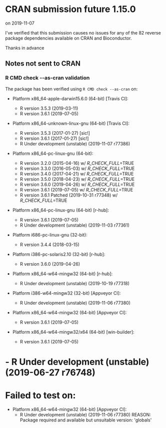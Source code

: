 # CRAN submission future 1.15.0

on 2019-11-07

I've verified that this submission causes no issues for any of the 82 reverse package dependencies available on CRAN and Bioconductor.

Thanks in advance


## Notes not sent to CRAN

### R CMD check --as-cran validation

The package has been verified using `R CMD check --as-cran` on:

* Platform x86_64-apple-darwin15.6.0 (64-bit) [Travis CI]:
  - R version 3.5.3 (2019-03-11)
  - R version 3.6.1 (2019-07-05)

* Platform x86_64-unknown-linux-gnu (64-bit) [Travis CI]:
  - R version 3.5.3 (2017-01-27) [sic!]
  - R version 3.6.1 (2017-01-27) [sic!]
  - R Under development (unstable) (2019-11-07 r77386)

* Platform x86_64-pc-linux-gnu (64-bit):
  - R version 3.2.0 (2015-04-16) w/ _R_CHECK_FULL_=TRUE
  - R version 3.3.0 (2016-05-03) w/ _R_CHECK_FULL_=TRUE
  - R version 3.4.0 (2017-04-21) w/ _R_CHECK_FULL_=TRUE
  - R version 3.5.0 (2018-04-23) w/ _R_CHECK_FULL_=TRUE
  - R version 3.6.0 (2019-04-26) w/ _R_CHECK_FULL_=TRUE
  - R version 3.6.1 (2019-07-05) w/ _R_CHECK_FULL_=TRUE
  - R version 3.6.1 Patched (2019-10-31 r77348) w/ _R_CHECK_FULL_=TRUE

* Platform x86_64-pc-linux-gnu (64-bit) [r-hub]:
  - R version 3.6.1 (2019-07-05)
  - R Under development (unstable) (2019-11-03 r77361)

* Platform i686-pc-linux-gnu (32-bit):
  - R version 3.4.4 (2018-03-15)

* Platform i386-pc-solaris2.10 (32-bit) [r-hub]:
  - R version 3.6.0 (2019-04-26)

* Platform x86_64-w64-mingw32 (64-bit) [r-hub]:
  - R Under development (unstable) (2019-10-19 r77318)

* Platform i386-w64-mingw32 (32-bit) [Appveyor CI]:
  - R Under development (unstable) (2019-11-06 r77380)

* Platform x86_64-w64-mingw32 (64-bit) [Appveyor CI]:
  - R version 3.6.1 (2019-07-05)

* Platform x86_64-w64-mingw32/x64 (64-bit) [win-builder]:
  - R version 3.6.1 (2019-07-05)
#  - R Under development (unstable) (2019-06-27 r76748)


# Failed to test on:

* Platform x86_64-w64-mingw32 (64-bit) [Appveyor CI]:
  - R Under development (unstable) (2019-11-06 r77380)
  REASON: Package required and available but unsuitable version: 'globals'
